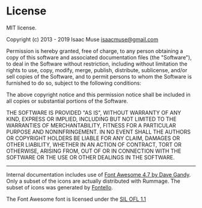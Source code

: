 # License

MIT license.

Copyright (c) 2013 - 2019 Isaac Muse <isaacmuse@gmail.com>

Permission is hereby granted, free of charge, to any person obtaining a copy of this software and associated documentation files (the "Software"), to deal in the Software without restriction, including without limitation the rights to use, copy, modify, merge, publish, distribute, sublicense, and/or sell copies of the Software, and to permit persons to whom the Software is furnished to do so, subject to the following conditions:

The above copyright notice and this permission notice shall be included in all copies or substantial portions of the Software.

THE SOFTWARE IS PROVIDED "AS IS", WITHOUT WARRANTY OF ANY KIND, EXPRESS OR IMPLIED, INCLUDING BUT NOT LIMITED TO THE WARRANTIES OF MERCHANTABILITY, FITNESS FOR A PARTICULAR PURPOSE AND NONINFRINGEMENT. IN NO EVENT SHALL THE AUTHORS OR COPYRIGHT HOLDERS BE LIABLE FOR ANY CLAIM, DAMAGES OR OTHER LIABILITY, WHETHER IN AN ACTION OF CONTRACT, TORT OR OTHERWISE, ARISING FROM, OUT OF OR IN CONNECTION WITH THE SOFTWARE OR THE USE OR OTHER DEALINGS IN THE SOFTWARE.

---

Internal documentation includes use of [Font Awesome 4.7 by Dave Gandy](https://fontawesome.com/v4.7.0/). Only a subset of the icons are actually distributed with Rummage. The subset of icons was generated by [Fontello](http://fontello.com/).

The Font Awesome font is licensed under the [SIL OFL 1.1](http://scripts.sil.org/OFL)
